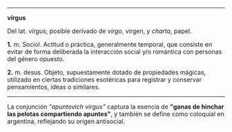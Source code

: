 ***

**virgus**

Del lat. *virgus*, posible derivado de *virgo*, virgen, y *charta*, papel.

**1.** m. Sociol. Actitud o práctica, generalmente temporal, que consiste en evitar de forma deliberada la interacción social y/o romántica con personas del género opuesto.

**2.** m. desus. Objeto, supuestamente dotado de propiedades mágicas, utilizado en ciertas tradiciones esotéricas para registrar y conservar pensamientos, ideas o similares.

***

La conjunción *"apuntovich virgus"* captura la esencia de **"ganas de hinchar las pelotas compartiendo apuntes"**, y también se define como coloquial en argentina, reflejando su origen antisocial.

